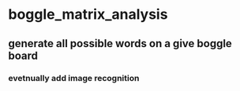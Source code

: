 # boggle_matrix_analysis
## generate all possible words on a give boggle board
### evetnually add image recognition
